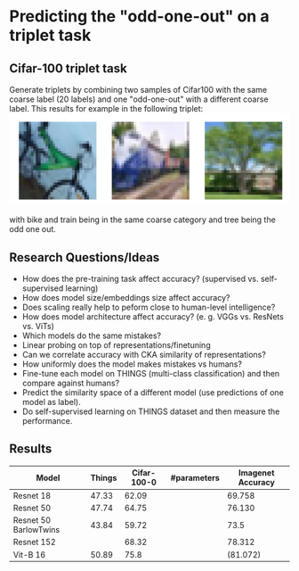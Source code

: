
# Predicting the "odd-one-out" on a triplet task

## Cifar-100 triplet task
Generate triplets by combining two samples of Cifar100 with the same coarse label (20 labels) and one "odd-one-out" 
with a different coarse label. This results for example in the following triplet:
![](images/cifar_triplet_0.png)

with bike and train being in the same coarse category and tree being the odd one out.


## Research Questions/Ideas
* How does the pre-training task affect accuracy? (supervised vs. self-supervised learning)
* How does model size/embeddings size affect accuracy?
* Does scaling really help to peform close to human-level intelligence?
* How does model architecture affect accuracy? (e. g. VGGs vs. ResNets vs. ViTs)
* Which models do the same mistakes?
* Linear probing on top of representations/finetuning
* Can we correlate accuracy with CKA similarity of representations?
* How uniformly does the model makes mistakes vs humans?
* Fine-tune each model on THINGS (multi-class classification) and then compare against humans?
* Predict the similarity space of a different model (use predictions of one model as label).
* Do self-supervised learning on THINGS dataset and then measure the performance.

## Results
| Model                 | Things | Cifar-100-0 | #parameters | Imagenet Accuracy |
|-----------------------|--------|-------------|-------------|-------------------|
| Resnet 18             | 47.33  | 62.09       |             | 69.758            |
| Resnet 50             | 47.74  | 64.75       |             | 76.130            |
| Resnet 50 BarlowTwins | 43.84  | 59.72       |             | 73.5              |
| Resnet 152            |        | 68.32       |             | 78.312            |
| Vit-B 16              | 50.89  | 75.8        |             | (81.072)          |
